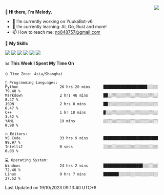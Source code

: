 <a href="#">
  <img align="right" src="https://github-readme-stats.vercel.app/api?username=melodyyuuka&count_private=true&show_icons=true" />
</a>

**👋 Hi there, I`m Melody.**

- 🔭 I’m currently working on YuukaBot-v6
- 🌱 I’m currently learning: AI, Go, Rust and more!
- 📫 How to reach me: no848757@gmail.com

🌟 **My Skills** 

![](https://img.shields.io/badge/-Python-3e74a2?style=flat-square&logo=Python&logoColor=fff)
![](https://img.shields.io/badge/-Java-007396?style=flat-square&logo=OpenJDK&logoColor=fff)
![](https://img.shields.io/badge/-Node.js-339933?style=flat-square&logo=Node.js&logoColor=fff)
![](https://img.shields.io/badge/-Git-f05032?style=flat-square&logo=git&logoColor=fff)
![](https://img.shields.io/badge/-PostgreSQL-4169e1?style=flat-square&logo=PostgreSQL&logoColor=fff)
![](https://img.shields.io/badge/-VSCode-007acc?style=flat-square&logo=Visual-Studio-Code&logoColor=fff)


<!--START_SECTION:waka-->
📊 **This Week I Spent My Time On** 

```text
🕑︎ Time Zone: Asia/Shanghai

💬 Programming Languages: 
Python                   26 hrs 20 mins      ████████████████████░░░░░   79.40 % 
Markdown                 2 hrs 48 mins       ██░░░░░░░░░░░░░░░░░░░░░░░    8.47 % 
JSON                     2 hrs 8 mins        ██░░░░░░░░░░░░░░░░░░░░░░░    6.47 % 
C++                      1 hr 10 mins        █░░░░░░░░░░░░░░░░░░░░░░░░    3.52 % 
YAML                     19 mins             ░░░░░░░░░░░░░░░░░░░░░░░░░    0.98 % 

🔥 Editors: 
VS Code                  33 hrs 9 mins       █████████████████████████   99.97 % 
IntelliJ                 0 secs              ░░░░░░░░░░░░░░░░░░░░░░░░░    0.03 % 

💻 Operating System: 
Windows                  24 hrs 2 mins       ██████████████████░░░░░░░   72.48 % 
Linux                    9 hrs 7 mins        ███████░░░░░░░░░░░░░░░░░░   27.52 % 
```


 Last Updated on 19/10/2023 09:13:40 UTC+8
<!--END_SECTION:waka-->
